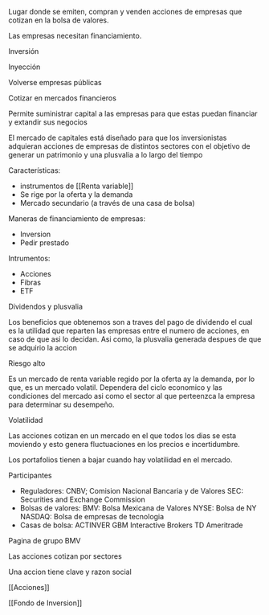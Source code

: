Lugar donde se emiten, compran y venden acciones de empresas que cotizan en la bolsa de valores. 

Las empresas necesitan financiamiento.

Inversión

Inyección 

Volverse empresas públicas

Cotizar en mercados financieros

Permite suministrar capital a las empresas para que estas puedan financiar y extandir sus negocios 

El mercado de capitales está diseñado para que los inversionistas adquieran acciones de empresas de distintos sectores con el objetivo de generar un patrimonio y una plusvalia a lo largo del tiempo

Características: 

* instrumentos de [[Renta variable]] 
* Se rige por la oferta y la demanda 
* Mercado secundario (a través de una casa de bolsa)

Maneras de financiamiento de empresas:

- Inversion
- Pedir prestado

Intrumentos: 

- Acciones
- Fibras
- ETF

Dividendos y plusvalia

Los beneficios que obtenemos son a traves del pago de dividendo el cual es la utilidad que reparten las empresas entre el numero de acciones, en caso de que asi lo decidan. Asi como, la plusvalia generada despues de que se adquirio la accion

Riesgo alto

Es un mercado de renta variable regido por la oferta ay la demanda, por lo que, es un mercado volatil. Dependera del ciclo economico y las condiciones del mercado asi como el sector al que perteenzca la empresa para determinar su desempeño.

Volatilidad

Las acciones cotizan en un mercado en el que todos los dias se esta moviendo y esto genera fluctuaciones en los precios e incertidumbre.

Los portafolios tienen a bajar cuando hay volatilidad en el mercado.

Participantes

- Reguladores: 
		CNBV; Comision Nacional Bancaria y de Valores
		SEC: Securities and Exchange Commission
- Bolsas de valores:
		BMV: Bolsa Mexicana de Valores
		NYSE: Bolsa de NY
		NASDAQ: Bolsa de empresas de tecnologia
- Casas de bolsa:
		ACTINVER 
		GBM
	Interactive Brokers
	TD Ameritrade

Pagina de grupo BMV

Las acciones cotizan por sectores 

Una accion tiene clave y razon social

[[Acciones]]

[[Fondo de Inversion]]
